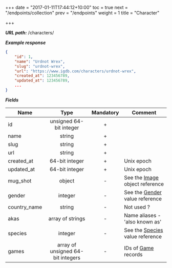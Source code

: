 +++
date = "2017-01-11T17:44:12+10:00"
toc = true
next = "/endpoints/collection"
prev = "/endpoints"
weight = 1
title = "Character"

+++

***URL path:*** /characters/

***Example response***

```json
{
    "id": 1,
    "name": "Urdnot Wrex",
    "slug": "urdnot-wrex",
    "url": "https://www.igdb.com/characters/urdnot-wrex",
    "created_at": 123456789,
    "updated_at": 123456789,
    ...
}
```

***Fields***

| Name         | Type                              | Mandatory | Comment |
| ------------ |:---------------------------------:|:---------:| ------- |
| id           | unsigned 64-bit integer           |     +     ||
| name         | string                            |     +     ||
| slug         | string                            |     +     ||
| url          | string                            |     +     ||
| created_at   | 64-bit integer                    |     +     | Unix epoch |
| updated_at   | 64-bit integer                    |     +     | Unix epoch |
| mug_shot     | object                            |     -     | See the [Image](../../misc-objects/image) object reference |
| gender       | integer                           |     -     | See the [Gender](../../enum-fields/gender) value reference |
| country_name | string                            |     -     | Not used ? |
| akas         | array of strings                  |     -     | Name aliases - 'also known as' |
| species      | integer                           |     -     | See the [Species](../../enum-fields/species) value reference |
| games        | array of unsigned 64-bit integers |     -     | IDs of [Game](../game) records |
